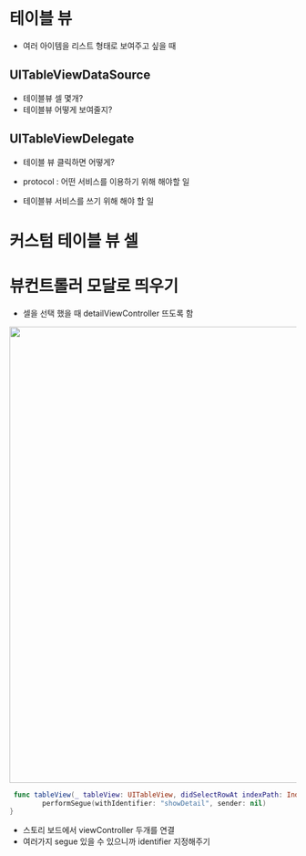 # 테이블 뷰 
- 여러 아이템을 리스트 형태로 보여주고 싶을 때 

##  UITableViewDataSource
- 테이블뷰 셀 몇개?
- 테이블뷰 어떻게 보여줄지? 

## UITableViewDelegate
- 테이블 뷰 클릭하면 어떻게?

- protocol : 어떤 서비스를 이용하기 위해 해야할 일
- 테이블뷰 서비스를 쓰기 위해 해야 할 일

# 커스텀 테이블 뷰 셀

# 뷰컨트롤러 모달로 띄우기 
- 셀을 선택 했을 때 detailViewController 뜨도록 함
<p align="center">

<image src="segue.png" width="800">

</p>

```Swift
 func tableView(_ tableView: UITableView, didSelectRowAt indexPath: IndexPath) {
        performSegue(withIdentifier: "showDetail", sender: nil)
}
```

* 스토리 보드에서 viewController 두개를 연결
* 여러가지 segue 있을 수 있으니까 identifier 지정해주기
